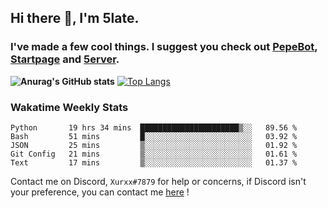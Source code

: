 ## Hi there 👋, I'm 5late.
### I've made a few cool things. I suggest you check out [PepeBot](https://github.com/5late/Pepe-Bot), [Startpage](https://github.com/5late/startpage) and [5erver](https://github.com/5late/5erver). 
**![Anurag's GitHub stats](https://github-readme-stats.vercel.app/api?username=5late&count_private=true&show_icons=true&theme=tokyonight)**
[![Top Langs](https://github-readme-stats.vercel.app/api/top-langs/?username=5late&theme=ayu-mirage)](https://github.com/anuraghazra/github-readme-stats)

### Wakatime Weekly Stats

<!--START_SECTION:waka-->
```text
Python       19 hrs 34 mins  ██████████████████████▒░░   89.56 % 
Bash         51 mins         █░░░░░░░░░░░░░░░░░░░░░░░░   03.92 % 
JSON         25 mins         ▒░░░░░░░░░░░░░░░░░░░░░░░░   01.92 % 
Git Config   21 mins         ▒░░░░░░░░░░░░░░░░░░░░░░░░   01.61 % 
Text         17 mins         ▒░░░░░░░░░░░░░░░░░░░░░░░░   01.37 % 
```
<!--END_SECTION:waka-->

Contact me on Discord, ``Xurxx#7879`` for help or concerns, if Discord isn't your preference, you can contact me [here](https://github.com/5late/5late/issues) !
